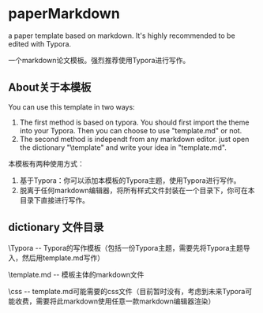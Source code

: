 # paperMarkdown
a paper template based on markdown.  It's highly recommended to be edited with Typora.

一个markdown论文模板。强烈推荐使用Typora进行写作。

## About关于本模板

You can use this template in two ways:
1. The first method is based on typora. You should first import the theme into your Typora. Then you can choose to use "template.md" or not.
2. The second method is independt from any markdown editor. just open the dictionary "\template" and write your idea in "template.md".

本模板有两种使用方式：
1. 基于Typora：你可以添加本模板的Typora主题，使用Typora进行写作。
2. 脱离于任何markdown编辑器，将所有样式文件封装在一个目录下，你可在本目录下直接进行写作。

## dictionary 文件目录

\Typora -- Typora的写作模板（包括一份Typora主题，需要先将Typora主题导入，然后用template.md写作）

\template.md -- 模板主体的markdown文件

\css -- template.md可能需要的css文件（目前暂时没有，考虑到未来Typora可能收费，需要将此markdown使用任意一款markdown编辑器渲染）